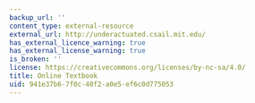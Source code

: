 ```yaml
---
backup_url: ''
content_type: external-resource
external_url: http://underactuated.csail.mit.edu/
has_external_licence_warning: true
has_external_license_warning: true
is_broken: ''
license: https://creativecommons.org/licenses/by-nc-sa/4.0/
title: Online Textbook
uid: 941e37b6-7f0c-40f2-a0e5-ef6c0d775053
---
```

